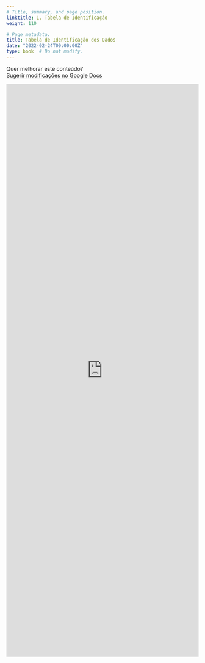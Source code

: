 ```yaml
---
# Title, summary, and page position.
linktitle: 1. Tabela de Identificação
weight: 110

# Page metadata.
title: Tabela de Identificação dos Dados
date: "2022-02-24T00:00:00Z"
type: book  # Do not modify.
---
```


Quer melhorar este conteúdo?<br>
[<i class="fa fa-edit" aria-hidden="true"></i> Sugerir modificações no Google Docs][edit]

[edit]: https://docs.google.com/document/d/1fbYua7om5JfAbPNZzlYP4Em6s3yQH53koEGs5sUkOl8/edit?usp=sharing

<iframe frameborder="0" style="width: 100%; height: 1500px" src="https://docs.google.com/document/d/e/2PACX-1vQ_28sosHiDyhWnv-YZvZVF1fpdEsLP1b0AE_1JXpQz5OQUKQtsEj1nG9x4jAx2jOoNgugSxSI6R8Ds/pub?embedded=true"></iframe>
